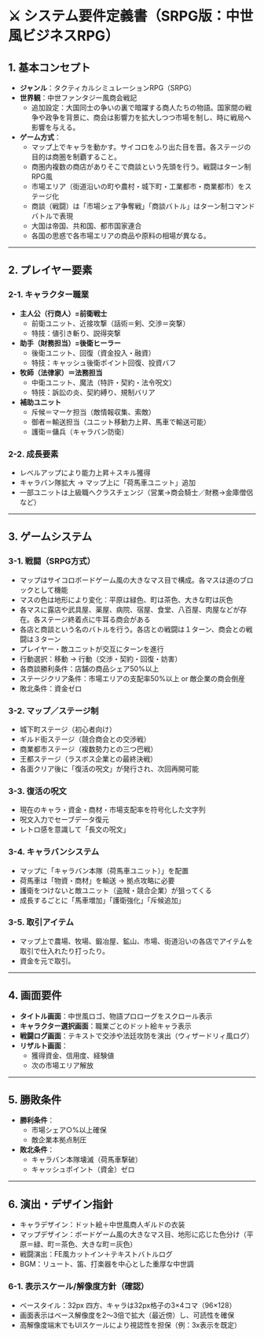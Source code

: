 # ⚔️ システム要件定義書（SRPG版：中世風ビジネスRPG）

## 1. 基本コンセプト
- **ジャンル**：タクティカルシミュレーションRPG（SRPG）  
- **世界観**：中世ファンタジー風商会戦記  
  - 追加設定：大国同士の争いの裏で暗躍する商人たちの物語。国家間の戦争や政争を背景に、商会は影響力を拡大しつつ市場を制し、時に戦局へ影響を与える。  
- **ゲーム方式**：  
  - マップ上でキャラを動かす。サイコロをふり出た目を晋。各ステージの目的は商圏を制覇すること。
  - 商圏内複数の商店がありそこで商談という先頭を行う。戦闘はターン制RPG風  
  - 市場エリア（街道沿いの町や農村・城下町・工業都市・商業都市）をステージ化  
  - 商談（戦闘）は「市場シェア争奪戦」「商談バトル」はターン制コマンドバトルで表現  
  - 大国は帝国、共和国、都市国家連合
  - 各国の思惑で各市場エリアの商品や原料の相場が異なる。
---

## 2. プレイヤー要素
### 2-1. キャラクター職業
- **主人公（行商人）=前衛戦士**  
  - 前衛ユニット、近接攻撃（話術＝剣、交渉＝突撃）  
  - 特技：値引き斬り、説得突撃  
- **助手（財務担当）=後衛ヒーラー**  
  - 後衛ユニット、回復（資金投入・融資）  
  - 特技：キャッシュ後衛ポイント回復、投資バフ  
- **牧師（法律家）＝法務担当**  
  - 中衛ユニット、魔法（特許・契約・法令呪文）  
  - 特技：訴訟の炎、契約縛り、規制バリア  
- **補助ユニット**  
  - 斥候＝マーケ担当（敵情報収集、索敵）  
  - 御者＝輸送担当（ユニット移動力上昇、馬車で輸送可能）  
  - 護衛＝傭兵（キャラバン防衛）  

### 2-2. 成長要素
- レベルアップにより能力上昇＋スキル獲得  
- キャラバン隊拡大 → マップ上に「荷馬車ユニット」追加  
- 一部ユニットは上級職へクラスチェンジ（営業→商会騎士／財務→金庫僧侶など）  

---

## 3. ゲームシステム
### 3-1. 戦闘（SRPG方式）
- マップはサイコロボードゲーム風の大きなマス目で構成。各マスは道のブロックとして機能
- マスの色は地形により変化：平原は緑色、町は茶色、大きな町は灰色
- 各マスに露店や武具屋、薬屋、病院、宿屋、食堂、八百屋、肉屋などが存在。各ステージ終着点に牛耳る商会がある
- 各店と商談という名のバトルを行う。各店との戦闘は１ターン、商会との戦闘は３ターン
- プレイヤー・敵ユニットが交互にターンを進行  
- 行動選択：移動 → 行動（交渉・契約・回復・妨害）  
- 各商談勝利条件：店舗の商品シェア50%以上
- ステージクリア条件：市場エリアの支配率50%以上 or 敵企業の商会倒産
- 敗北条件：資金ゼロ  

### 3-2. マップ／ステージ制
- 城下町ステージ（初心者向け）  
- ギルド街ステージ（競合商会との交渉戦）  
- 商業都市ステージ（複数勢力との三つ巴戦）  
- 王都ステージ（ラスボス企業との最終決戦）  
- 各面クリア後に「復活の呪文」が発行され、次回再開可能  

### 3-3. 復活の呪文
- 現在のキャラ・資金・商材・市場支配率を符号化した文字列  
- 呪文入力でセーブデータ復元  
- レトロ感を意識して「長文の呪文」  

### 3-4. キャラバンシステム
- マップに「キャラバン本隊（荷馬車ユニット）」を配置  
- 荷馬車は「物資・商材」を輸送 → 拠点攻略に必要  
- 護衛をつけないと敵ユニット（盗賊・競合企業）が狙ってくる  
- 成長するごとに「馬車増加」「護衛強化」「斥候追加」  

### 3-5. 取引アイテム
- マップ上で農場、牧場、鍛冶屋、鉱山、市場、街道沿いの各店でアイテムを取引で仕入れたり打ったり。
- 資金を元で取引。
---

## 4. 画面要件
- **タイトル画面**：中世風ロゴ、物語プロローグをスクロール表示  
- **キャラクター選択画面**：職業ごとのドット絵キャラ表示   
- **戦闘ログ画面**：テキストで交渉や法廷攻防を演出（ウィザードリィ風ログ）  
- **リザルト画面**：  
  - 獲得資金、信用度、経験値  
  - 次の市場エリア解放  

---

## 5. 勝敗条件
- **勝利条件**：  
  - 市場シェア○%以上確保  
  - 敵企業本拠点制圧  
- **敗北条件**：  
  - キャラバン本隊壊滅（荷馬車撃破）  
  - キャッシュポイント（資金）ゼロ  

---

## 6. 演出・デザイン指針
- キャラデザイン：ドット絵＋中世風商人ギルドの衣装  
- マップデザイン：ボードゲーム風の大きなマス目、地形に応じた色分け（平原＝緑、町＝茶色、大きな町＝灰色）
- 戦闘演出：FE風カットイン＋テキストバトルログ  
- BGM：リュート、笛、打楽器を中心とした重厚な中世調  

### 6-1. 表示スケール/解像度方針（確認）
- ベースタイル：32px 四方、キャラは32px格子の3×4コマ（96×128）  
- 画面表示はベース解像度を2～3倍で拡大（最近傍）し、可読性を確保  
- 高解像度端末でもUIスケールにより視認性を担保（例：3x表示を既定）  
